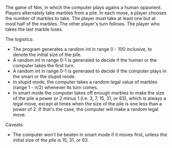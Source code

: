The game of Nim, in which the computer plays agains a human opponent.  Players alternately take marbles from a pile.  In each move, a player chooses the number of marbles to take.  The player must take at least one but at most half of the marbles.  The other player's turn follows.  The player who takes the last marble loses.

The logistics:
- The program generates a random int in range 0 - 100 inclusive, to denote the initial size of the pile.
- A random int in range 0-1 is generated to decide if the human or the computer takes the first turn.
- A random int in range 0-1 is generated to decide if the computer plays in the smart or the stupid mode.
- In stupid mode, the computer takes a random legal value of marbles (range 1 - n/2) whenever its turn comes.
- In smart mode the computer takes off enough marbles to make the size of the pile a power or 2 minus 1 (i.e. 3, 7, 15, 31, or 63), which is always a legal move, except at times when the size of the pile is one less than a power of 2.  If that's the case, the computer will make a random legal move.

Caveats:
- The computer won't be beaten in smart mode if it moves first, unless the initial size of the pile is 15, 31, or 63.